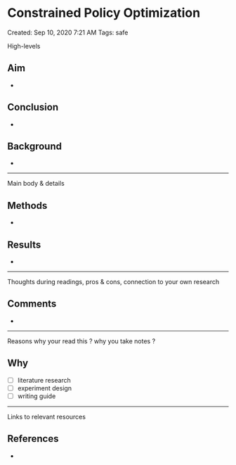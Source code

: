 # Constrained Policy Optimization

Created: Sep 10, 2020 7:21 AM
Tags: safe

High-levels 

## Aim

- 

## Conclusion

- 

## Background

- 

---

Main body & details 

## Methods

- 

## Results

- 

---

Thoughts during readings, pros & cons, connection to your own research 

## Comments

- 

---

Reasons why your read this ? why you take notes ? 

## Why

- [ ]  literature research
- [ ]  experiment design
- [ ]  writing guide

---

Links to relevant resources 

## References

-